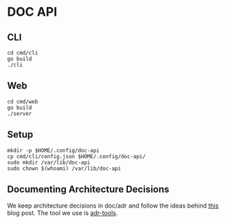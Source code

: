 # DOC API

## CLI

```
cd cmd/cli
go build
./cli
```

## Web

```
cd cmd/web
go build
./server
```

## Setup
```
mkdir -p $HOME/.config/doc-api
cp cmd/cli/config.json $HOME/.config/doc-api/
sudo mkdir /var/lib/doc-api
sudo chown $(whoami) /var/lib/doc-api
```

## Documenting Architecture Decisions

We keep architecture decisions in doc/adr and follow the ideas behind [this](http://thinkrelevance.com/blog/2011/11/15/documenting-architecture-decisions) blog post. The tool we use is [adr-tools](https://github.com/npryce/adr-tools).
